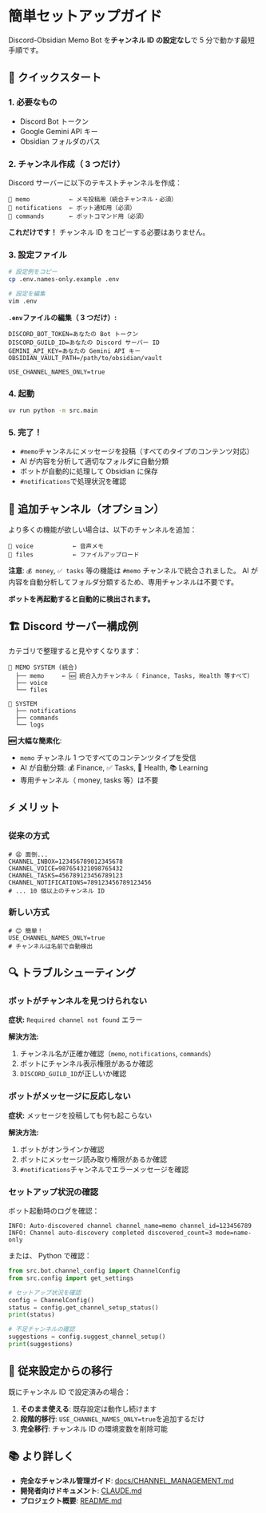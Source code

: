 # 簡単セットアップガイド

Discord-Obsidian Memo Bot を**チャンネル ID の設定なし**で 5 分で動かす最短手順です。

## 🚀 クイックスタート

### 1. 必要なもの

- Discord Bot トークン
- Google Gemini API キー
- Obsidian フォルダのパス

### 2. チャンネル作成（ 3 つだけ）

Discord サーバーに以下のテキストチャンネルを作成：

```
📝 memo           ← メモ投稿用（統合チャンネル・必須）
🔔 notifications  ← ボット通知用（必須）
🤖 commands       ← ボットコマンド用（必須）
```

**これだけです！** チャンネル ID をコピーする必要はありません。

### 3. 設定ファイル

```bash
# 設定例をコピー
cp .env.names-only.example .env

# 設定を編集
vim .env
```

**`.env`ファイルの編集（ 3 つだけ）:**

```env
DISCORD_BOT_TOKEN=あなたの Bot トークン
DISCORD_GUILD_ID=あなたの Discord サーバー ID
GEMINI_API_KEY=あなたの Gemini API キー
OBSIDIAN_VAULT_PATH=/path/to/obsidian/vault

USE_CHANNEL_NAMES_ONLY=true
```

### 4. 起動

```bash
uv run python -m src.main
```

### 5. 完了！

- `#memo`チャンネルにメッセージを投稿（すべてのタイプのコンテンツ対応）
- AI が内容を分析して適切なフォルダに自動分類
- ボットが自動的に処理して Obsidian に保存
- `#notifications`で処理状況を確認

## 🔧 追加チャンネル（オプション）

より多くの機能が欲しい場合は、以下のチャンネルを追加：

```
🎤 voice           ← 音声メモ
📎 files           ← ファイルアップロード
```

**注意**: `💰 money`, `✅ tasks` 等の機能は `#memo` チャンネルで統合されました。
AI が内容を自動分析してフォルダ分類するため、専用チャンネルは不要です。

**ボットを再起動すると自動的に検出されます。**

## 🏗️ Discord サーバー構成例

カテゴリで整理すると見やすくなります：

```
📝 MEMO SYSTEM (統合)
  ├── memo     ← 🆕 統合入力チャンネル（ Finance, Tasks, Health 等すべて）
  ├── voice
  └── files

🔧 SYSTEM
  ├── notifications
  ├── commands
  └── logs
```

**🆕 大幅な簡素化**:
- `memo` チャンネル 1 つですべてのコンテンツタイプを受信
- AI が自動分類: 💰 Finance, ✅ Tasks, 🏃 Health, 📚 Learning
- 専用チャンネル（ money, tasks 等）は不要

## ⚡ メリット

### 従来の方式
```env
# 😫 面倒...
CHANNEL_INBOX=123456789012345678
CHANNEL_VOICE=987654321098765432
CHANNEL_TASKS=456789123456789123
CHANNEL_NOTIFICATIONS=789123456789123456
# ... 10 個以上のチャンネル ID
```

### 新しい方式
```env
# 😊 簡単！
USE_CHANNEL_NAMES_ONLY=true
# チャンネルは名前で自動検出
```

## 🔍 トラブルシューティング

### ボットがチャンネルを見つけられない

**症状:** `Required channel not found` エラー

**解決方法:**
1. チャンネル名が正確か確認（`memo`, `notifications`, `commands`）
2. ボットにチャンネル表示権限があるか確認
3. `DISCORD_GUILD_ID`が正しいか確認

### ボットがメッセージに反応しない

**症状:** メッセージを投稿しても何も起こらない

**解決方法:**
1. ボットがオンラインか確認
2. ボットにメッセージ読み取り権限があるか確認
3. `#notifications`チャンネルでエラーメッセージを確認

### セットアップ状況の確認

ボット起動時のログを確認：
```
INFO: Auto-discovered channel channel_name=memo channel_id=123456789
INFO: Channel auto-discovery completed discovered_count=3 mode=name-only
```

または、 Python で確認：
```python
from src.bot.channel_config import ChannelConfig
from src.config import get_settings

# セットアップ状況を確認
config = ChannelConfig()
status = config.get_channel_setup_status()
print(status)

# 不足チャンネルの確認
suggestions = config.suggest_channel_setup()
print(suggestions)
```

## 🔄 従来設定からの移行

既にチャンネル ID で設定済みの場合：

1. **そのまま使える**: 既存設定は動作し続けます
2. **段階的移行**: `USE_CHANNEL_NAMES_ONLY=true`を追加するだけ
3. **完全移行**: チャンネル ID の環境変数を削除可能

## 📚 より詳しく

- **完全なチャンネル管理ガイド**: [docs/CHANNEL_MANAGEMENT.md](CHANNEL_MANAGEMENT.md)
- **開発者向けドキュメント**: [CLAUDE.md](../CLAUDE.md)
- **プロジェクト概要**: [README.md](../README.md)

